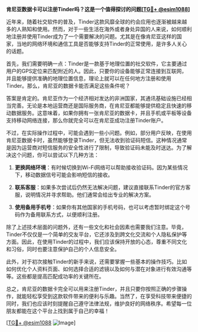 **肯尼亚数据卡可以注册Tinder吗？这是一个值得探讨的问题[[TG💪+ @esim1088](https://t.me/s/esim1088)]**

近年来，随着社交软件的普及，Tinder这款风靡全球的约会应用也逐渐被越来越多的人熟知和使用。然而，对于一些生活在海外或者身处异国的人来说，如何顺利地注册并使用Tinder成为了一个需要解决的问题。尤其是在像肯尼亚这样的国家，当地的网络环境和通信工具是否能够支持Tinder的正常使用，是许多人关心的话题。

首先，我们需要明确一点：Tinder是一款基于地理位置的社交软件，它主要通过用户的GPS定位来匹配附近的人。因此，只要你的设备能够正常连接到互联网，并且能够提供准确的地理位置信息，理论上就可以在任何地方注册和使用Tinder。那么，肯尼亚的数据卡能否满足这些条件呢？

答案是肯定的。肯尼亚作为一个经济相对发达的非洲国家，其通讯基础设施已经相当完善。无论是本地运营商还是国际服务商，在肯尼亚都能够提供稳定且快速的移动数据服务。这意味着，如果你拥有一张肯尼亚的数据卡，并且手机或平板等设备支持移动网络连接，那么你就完全可以在肯尼亚成功注册Tinder账户。

不过，在实际操作过程中，可能会遇到一些小问题。例如，部分用户反映，在使用肯尼亚数据卡时，虽然能够登录Tinder，但无法收到验证码短信。这种情况通常是因为运营商对短信服务的安全性进行了限制，导致验证码未能及时送达。为了解决这个问题，你可以尝试以下几种方法：

1. **更换网络环境**：有时候切换到Wi-Fi网络可以帮助接收验证码。因为某些情况下，移动数据信号可能会影响短信的接收。
   
2. **联系客服**：如果多次尝试后仍然无法解决问题，建议直接联系Tinder的官方客服，说明情况并寻求帮助。他们通常会给出专业的解决方案。

3. **使用备用手机号**：如果你有其他国家的手机号码，也可以考虑暂时绑定这个号码作为备用联系方式，以便顺利注册。

除了上述技术层面的问题外，还有一些文化和社会因素也需要我们注意。毕竟，Tinder不仅仅是一个简单的交友平台，它还涉及到跨文化交流和个人隐私保护等方面。因此，在使用Tinder的过程中，我们应该保持开放的心态，尊重不同文化和习俗，同时也要注意保护自己的个人信息安全。

此外，对于初次接触Tinder的新手来说，还需要掌握一些基本的操作技巧。比如如何优化个人资料页面、如何选择合适的滤镜以及如何与潜在对象进行有效沟通等等。这些都是提高匹配成功率的关键所在。

总之，肯尼亚的数据卡完全可以用来注册Tinder，并且只要你按照正确的步骤操作，就能轻松享受到这款软件带来的便利与乐趣。当然了，在享受科技带来便捷的同时，我们也应该时刻提醒自己遵守法律法规，维护良好的网络秩序。希望每一位朋友都能在这个平台上找到属于自己的幸福！

[[TG💪+ @esim1088](https://t.me/s/esim1088) ![Image](https://i.postimg.cc/4NQfJmqS/Snipaste-2025-05-13-00-14-12.png)]